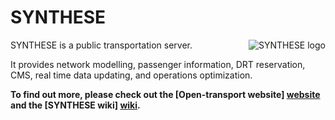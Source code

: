# SYNTHESE

<img src="https://github.com/Open-Transport/synthese/wiki/images/synthese-carre-160.png" alt="SYNTHESE logo" title="SYNTHESE" align="right" />

SYNTHESE is a public transportation server.

It provides network modelling, passenger information, DRT reservation,
CMS, real time data updating, and operations optimization.


**To find out more, please check out the [Open-transport website] [website] and the [SYNTHESE wiki] [wiki].**

[website]: http://open-transport.org
[wiki]: https://github.com/Open-Transport/synthese/wiki


